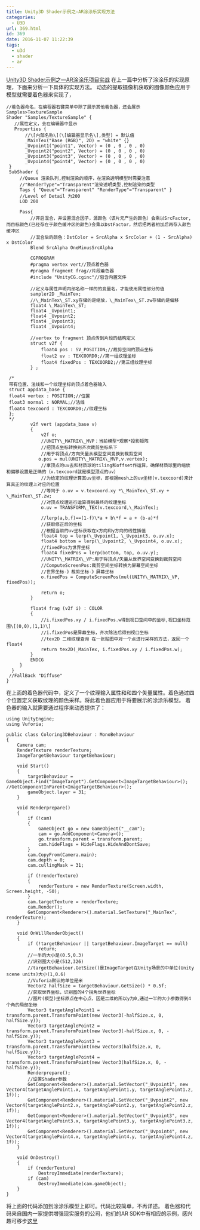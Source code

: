 ```yaml
---
title: Unity3D Shader示例之—AR涂涂乐实现方法
categories:
  - U3D
url: 369.html
id: 369
date: 2016-11-07 11:22:39
tags:
  - u3d
  - shader
  - ar
---
```


[Unity3D Shader示例之—AR涂涂乐项目实战](http://www.le-more.com/?p=1093) 在上一篇中分析了涂涂乐的实现原理，下面来分析一下具体的实现方法。 动态的提取摄像机获取的图像颜色应用于模型就需要着色器来实现了，

    //着色器命名，在编程器右键菜单中除了展示其他着色器，还会展示Samples>TextureSample
    Shader "Samples/TextureSample" {
       //属性定义，会在编辑器中显示
       Properties {
           //\[内部名称\](\[编辑器显示名\],类型) = 默认值
           _MainTex("Base (RGB)", 2D) = "white" {}
           _Uvpoint1("point1", Vector) = (0 , 0 , 0 , 0)
           _Uvpoint2("point2", Vector) = (0 , 0 , 0 , 0)
           _Uvpoint3("point3", Vector) = (0 , 0 , 0 , 0)
           _Uvpoint4("point4", Vector) = (0 , 0 , 0 , 0)
     }
     SubShader {
         //Queue 渲染队列,控制渲染的顺序，在渲染透明模型时需要注意
         //"RenderType"="Transparent"渲染透明类型,控制渲染的类型
         Tags { "Queue"="Transparent" "RenderType"="Transparent" }
         //Level of Detail 为200
         LOD 200
    
         Pass{
             //开启混合，并设置混合因子，源颜色（该片元产生的颜色）会乘以SrcFactor,而目标颜色(已经存在于颜色缓冲区的颜色)会乘以DstFactor，然后把两者相加后再存入颜色缓冲区
             //混合后的颜色：DstColor = SrcAlpha x SrcColor + (1 - SrcAlpha) x DstColor
             Blend SrcAlpha OneMinusSrcAlpha
    
             CGPROGRAM
             #pragma vertex vert//顶点着色器
             #pragma fragment frag//片段着色器
             #include "UnityCG.cginc"//包含内置文件
    
             //定义与属性声明内部名称一样的的变量名，才能使用属性部分的值
             sampler2D _MainTex;
             //\_MainTex\_ST.xy存储的是缩放，\_MainTex\_ST.zw存储的是偏移
             float4 \_MainTex\_ST;
             float4 _Uvpoint1;
             float4 _Uvpoint2;
             float4 _Uvpoint3;
             float4 _Uvpoint4;
             
             //vertex to fragment 顶点传到片段的结构定义
             struct v2f {
                 float4 pos : SV_POSITION;//裁剪空间的顶点坐标
                 float2 uv : TEXCOORD0;//第一组纹理坐标
                 float4 fixedPos : TEXCOORD2;//第三组纹理坐标
             } ;
    
     /*
     带有位置、法线和一个纹理坐标的顶点着色器输入
     struct appdata_base {
     float4 vertex : POSITION;//位置
     float3 normal : NORMAL;//法线
     float4 texcoord : TEXCOORD0;//纹理坐标
     };
     */
             v2f vert (appdata_base v)
             {
                 v2f o; 
                 //UNITY\_MATRIX\_MVP：当前模型*观察*投影矩阵
                 //把顶点坐标转换到齐次裁剪坐标系下
                 //用于将顶点/方向矢量从模型空间变换到裁剪空间
                o.pos = mul(UNITY\_MATRIX\_MVP,v.vertex); 
                 //拿顶点的uv去和材质球的tiling和offset作运算，确保材质球里的缩放和偏移设置是正确的（v.texcoord就是模型顶点的uv）
                 //为给定的纹理计算其uv坐标，即根据mesh上的uv坐标(v.texcoord)来计算真正的纹理上对应的位置
                 //等同于 o.uv = v.texcoord.xy *\_MainTex\_ST.xy + \_MainTex\_ST.zw;
                 //对顶点纹理进行运算得到最终的纹理坐标
                 o.uv = TRANSFORM\_TEX(v.texcoord,\_MainTex);
    
                 //lerp(a,b,f)==(1-f)\*a + b\*f = a + (b-a)*f
                 //获取修正后的坐标
                 //根据当前的uv坐标获取在x方向和y方向的线性插值
                 float4 top = lerp(\_Uvpoint1, \_Uvpoint3, o.uv.x);
                 float4 bottom = lerp(\_Uvpoint2, \_Uvpoint4, o.uv.x);
                 //fixedPos为世界坐标
                 float4 fixedPos = lerp(bottom, top, o.uv.y);
                 //UNITY\_MATRIX\_VP:用于将顶点/矢量从世界空间变换到裁剪空间
                 //ComputeScreenPos:裁剪空间坐标转换为屏幕空间坐标
                 //世界坐标-》裁剪坐标-》屏幕坐标
                 o.fixedPos = ComputeScreenPos(mul(UNITY\_MATRIX\_VP, fixedPos));
    
                 return o;
             }
    
             float4 frag (v2f i) : COLOR
             {
                 //i.fixedPos.xy / i.fixedPos.w得到视口空间中的坐标,视口坐标范围\[(0,0),(1,1)\]
                 //i.fixedPos是屏幕坐标，齐次除法后得到视口坐标
                 //tex2D 二维纹理查询 在一张贴图中对一个点进行采样的方法，返回一个float4
                 return tex2D(_MainTex, i.fixedPos.xy / i.fixedPos.w);
             }
             ENDCG
         }
      }
     //FallBack "Diffuse"
    }

在上面的着色器代码中，定义了一个纹理输入属性和和四个矢量属性。着色通过四个位置定义获取纹理的颜色采样。将此着色器应用于将要展示的涂涂乐模型。 着色器的输入就需要通过程序来动态提供了：
    
    using UnityEngine;
    using Vuforia;
    
    public class Coloring3DBehaviour : MonoBehaviour
    {
        Camera cam;
        RenderTexture renderTexture;
        ImageTargetBehaviour targetBehaviour;
    
        void Start()
        {
            targetBehaviour = GameObject.Find("ImageTarget").GetComponent<ImageTargetBehaviour>(); //GetComponentInParent<ImageTargetBehaviour>();
            gameObject.layer = 31;
        }
    
        void Renderprepare()
        {
            if (!cam)
            {
                GameObject go = new GameObject("__cam");
                cam = go.AddComponent<Camera>();
                go.transform.parent = transform.parent;
                cam.hideFlags = HideFlags.HideAndDontSave;
            }
            cam.CopyFrom(Camera.main);
            cam.depth = 0;
            cam.cullingMask = 31;
    
            if (!renderTexture)
            {
                renderTexture = new RenderTexture(Screen.width, Screen.height, -50);
            }
            cam.targetTexture = renderTexture;
            cam.Render();
            GetComponent<Renderer>().material.SetTexture("_MainTex", renderTexture);
        }
    
        void OnWillRenderObject()
        {
            if (!targetBehaviour || targetBehaviour.ImageTarget == null)
                return;
            //一半的大小是(0.5,0.3)
            //识别图大小是(512,326)
            //targetBehaviour.GetSize()是ImageTarget在Unity场景的中单位(Unity scene units)大小(1,0.6)
            //Vuforia默认的单位是米
            Vector2 halfSize = targetBehaviour.GetSize() * 0.5f;
            //获取世界坐标，识别图的4个拐角世界坐标
            //图片(模型)坐标原点在中心点，因是二维的所以y为0,通过一半的大小参数得到4个角的局部坐标
            Vector3 targetAnglePoint1 = transform.parent.TransformPoint(new Vector3(-halfSize.x, 0, halfSize.y));
            Vector3 targetAnglePoint2 = transform.parent.TransformPoint(new Vector3(-halfSize.x, 0, -halfSize.y));
            Vector3 targetAnglePoint3 = transform.parent.TransformPoint(new Vector3(halfSize.x, 0, halfSize.y));
            Vector3 targetAnglePoint4 = transform.parent.TransformPoint(new Vector3(halfSize.x, 0, -halfSize.y));
            Renderprepare();
            //设置Shader参数
            GetComponent<Renderer>().material.SetVector("_Uvpoint1", new Vector4(targetAnglePoint1.x, targetAnglePoint1.y, targetAnglePoint1.z, 1f));
            GetComponent<Renderer>().material.SetVector("_Uvpoint2", new Vector4(targetAnglePoint2.x, targetAnglePoint2.y, targetAnglePoint2.z, 1f));
            GetComponent<Renderer>().material.SetVector("_Uvpoint3", new Vector4(targetAnglePoint3.x, targetAnglePoint3.y, targetAnglePoint3.z, 1f));
            GetComponent<Renderer>().material.SetVector("_Uvpoint4", new Vector4(targetAnglePoint4.x, targetAnglePoint4.y, targetAnglePoint4.z, 1f));
        }
    
        void OnDestroy()
        {
            if (renderTexture)
                DestroyImmediate(renderTexture);
            if (cam)
                DestroyImmediate(cam.gameObject);
        }
    }

将上面的代码添加到涂涂乐模型上即可。代码比较简单，不再详述。 着色器和代码来自国内一家提供增强现实服务的公司，他们的AR SDK中有相应的示例，感兴趣可移步[这里](http://www.easyar.cn/)